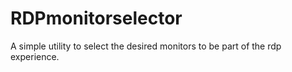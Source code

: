 # RDPmonitorselector
A simple utility to select the desired monitors to be part of the rdp experience.
